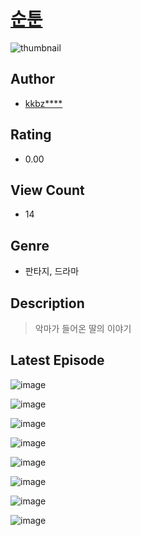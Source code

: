 # [순툰](https://comic.naver.com/challenge/list?titleId=811020)
![thumbnail](https://image-comic.pstatic.net/user_contents_data/challenge_comic/2023/05/25/350847/upload_3474868392251777588_480x623.jpeg)

## Author
- [kkbz****](https://comic.naver.com/artistTitle?id=350847)

## Rating
- 0.00

## View Count
- 14

## Genre
- 판타지, 드라마

## Description
> 악마가 들어온 딸의 이야기


## Latest Episode
![image](https://image-comic.pstatic.net/user_contents_data/challenge_comic/2023/05/25/350847/upload_7291663355615721527.jpeg)

![image](https://image-comic.pstatic.net/user_contents_data/challenge_comic/2023/05/25/350847/upload_7292563884884440889.jpeg)

![image](https://image-comic.pstatic.net/user_contents_data/challenge_comic/2023/05/25/350847/upload_3544726774105780278.jpeg)

![image](https://image-comic.pstatic.net/user_contents_data/challenge_comic/2023/05/25/350847/upload_7233398056864134246.jpeg)

![image](https://image-comic.pstatic.net/user_contents_data/challenge_comic/2023/05/25/350847/upload_3544671974581232441.jpeg)

![image](https://image-comic.pstatic.net/user_contents_data/challenge_comic/2023/05/25/350847/upload_3616779054527952433.jpeg)

![image](https://image-comic.pstatic.net/user_contents_data/challenge_comic/2023/05/25/350847/upload_4049358599869575777.jpeg)

![image](https://image-comic.pstatic.net/user_contents_data/challenge_comic/2023/05/25/350847/upload_4063154391437501497.jpeg)
